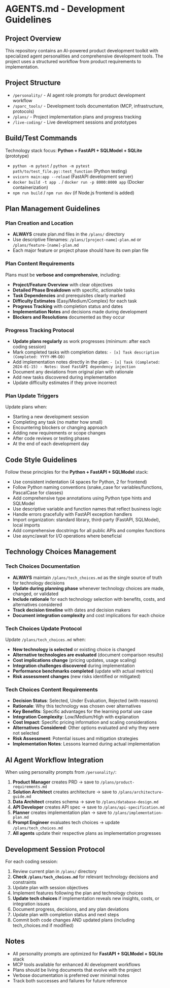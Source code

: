 # AGENTS.md - Development Guidelines

## Project Overview
This repository contains an AI-powered product development toolkit with specialized agent personalities and comprehensive development tools. The project uses a structured workflow from product requirements to implementation.

## Project Structure
- `/personality/` - AI agent role prompts for product development workflow
- `/sparc_tools/` - Development tools documentation (MCP, infrastructure, protocols)
- `/plans/` - Project implementation plans and progress tracking
- `/live-coding/` - Live development sessions and prototypes

## Build/Test Commands
Technology stack focus: **Python + FastAPI + SQLModel + SQLite** (prototype)
- `python -m pytest` / `python -m pytest path/to/test_file.py::test_function` (Python testing)
- `uvicorn main:app --reload` (FastAPI development server)
- `docker build -t app .` / `docker run -p 8000:8000 app` (Docker containerization)
- `npm run build` / `npm run dev` (if Node.js frontend is added)

## Plan Management Guidelines

### Plan Creation and Location
- **ALWAYS** create plan.md files in the `/plans/` directory
- Use descriptive filenames: `/plans/[project-name]-plan.md` or `/plans/feature-[name]-plan.md`
- Each major feature or project phase should have its own plan file

### Plan Content Requirements
Plans must be **verbose and comprehensive**, including:
- **Project/Feature Overview** with clear objectives
- **Detailed Phase Breakdown** with specific, actionable tasks
- **Task Dependencies** and prerequisites clearly marked
- **Difficulty Estimates** (Easy/Medium/Complex) for each task
- **Progress Tracking** with completion status and dates
- **Implementation Notes** and decisions made during development
- **Blockers and Resolutions** documented as they occur

### Progress Tracking Protocol
- **Update plans regularly** as work progresses (minimum: after each coding session)
- Mark completed tasks with completion dates: `- [x] Task description (Completed: YYYY-MM-DD)`
- Add implementation notes directly in the plan: `- [x] Task (Completed: 2024-01-15) - Notes: Used FastAPI dependency injection`
- Document any deviations from original plan with rationale
- Add new tasks discovered during implementation
- Update difficulty estimates if they prove incorrect

### Plan Update Triggers
Update plans when:
- Starting a new development session
- Completing any task (no matter how small)
- Encountering blockers or changing approach
- Adding new requirements or scope changes
- After code reviews or testing phases
- At the end of each development day

## Code Style Guidelines
Follow these principles for the **Python + FastAPI + SQLModel** stack:
- Use consistent indentation (4 spaces for Python, 2 for frontend)
- Follow Python naming conventions (snake_case for variables/functions, PascalCase for classes)
- Add comprehensive type annotations using Python type hints and SQLModel
- Use descriptive variable and function names that reflect business logic
- Handle errors gracefully with FastAPI exception handlers
- Import organization: standard library, third-party (FastAPI, SQLModel), local imports
- Add comprehensive docstrings for all public APIs and complex functions
- Use async/await for I/O operations where beneficial

## Technology Choices Management

### Tech Choices Documentation
- **ALWAYS** maintain `/plans/tech_choices.md` as the single source of truth for technology decisions
- **Update during planning phase** whenever technology choices are made, changed, or validated
- **Include rationale** for each technology selection with benefits, costs, and alternatives considered
- **Track decision timeline** with dates and decision makers
- **Document integration complexity** and cost implications for each choice

### Tech Choices Update Protocol
Update `/plans/tech_choices.md` when:
- **New technology is selected** or existing choice is changed
- **Alternative technologies are evaluated** (document comparison results)
- **Cost implications change** (pricing updates, usage scaling)
- **Integration challenges discovered** during implementation
- **Performance benchmarks completed** (update with actual metrics)
- **Risk assessment changes** (new risks identified or mitigated)

### Tech Choices Content Requirements
- **Decision Status**: Selected, Under Evaluation, Rejected (with reasons)
- **Rationale**: Why this technology was chosen over alternatives
- **Key Benefits**: Specific advantages for the learning portal use case
- **Integration Complexity**: Low/Medium/High with explanation
- **Cost Impact**: Specific pricing information and scaling considerations
- **Alternatives Considered**: Other options evaluated and why they were not selected
- **Risk Assessment**: Potential issues and mitigation strategies
- **Implementation Notes**: Lessons learned during actual implementation

## AI Agent Workflow Integration
When using personality prompts from `/personality/`:
1. **Product Manager** creates PRD → save to `/plans/product-requirements.md`
2. **Solution Architect** creates architecture → save to `/plans/architecture-guide.md`
3. **Data Architect** creates schema → save to `/plans/database-design.md`
4. **API Developer** creates API spec → save to `/plans/api-specification.md`
5. **Planner** creates implementation plan → save to `/plans/implementation-plan.md`
6. **Prompt Engineer** evaluates tech choices → update `/plans/tech_choices.md`
7. **All agents** update their respective plans as implementation progresses

## Development Session Protocol
For each coding session:
1. Review current plan in `/plans/` directory
2. **Check `/plans/tech_choices.md`** for relevant technology decisions and constraints
3. Update plan with session objectives
4. Implement features following the plan and technology choices
5. **Update tech choices** if implementation reveals new insights, costs, or integration issues
6. Document progress, decisions, and any plan deviations
7. Update plan with completion status and next steps
8. Commit both code changes AND updated plans (including tech_choices.md if modified)

## Notes
- All personality prompts are optimized for **FastAPI + SQLModel + SQLite** stack
- MCP tools available for enhanced AI development workflows
- Plans should be living documents that evolve with the project
- Verbose documentation is preferred over minimal notes
- Track both successes and failures for future reference